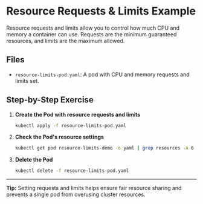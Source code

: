 # Resource Requests & Limits Example
Resource requests and limits allow you to control how much CPU and memory a container can use. Requests are the minimum guaranteed resources, and limits are the maximum allowed.

## Files
- `resource-limits-pod.yaml`: A pod with CPU and memory requests and limits set.

## Step-by-Step Exercise
1. **Create the Pod with resource requests and limits**
   ```sh
   kubectl apply -f resource-limits-pod.yaml
   ```
2. **Check the Pod's resource settings**
   ```sh
   kubectl get pod resource-limits-demo -o yaml | grep resources -A 6
   ```
3. **Delete the Pod**
   ```sh
   kubectl delete -f resource-limits-pod.yaml
   ```

---

**Tip:** Setting requests and limits helps ensure fair resource sharing and prevents a single pod from overusing cluster resources.

